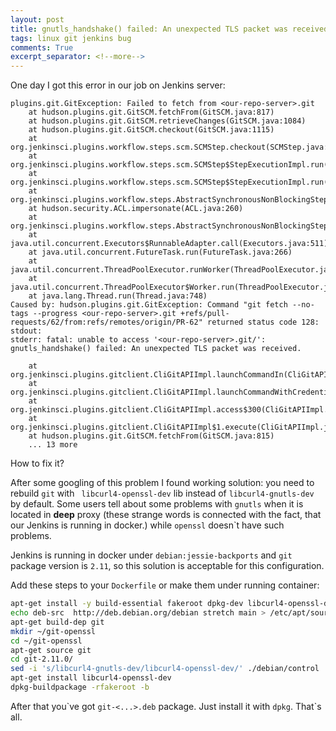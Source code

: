 ```yaml
---
layout: post
title: gnutls_handshake() failed: An unexpected TLS packet was received
tags: linux git jenkins bug
comments: True
excerpt_separator: <!--more-->
---
```


One day I got this error in our job on Jenkins server:

```
plugins.git.GitException: Failed to fetch from <our-repo-server>.git
	at hudson.plugins.git.GitSCM.fetchFrom(GitSCM.java:817)
	at hudson.plugins.git.GitSCM.retrieveChanges(GitSCM.java:1084)
	at hudson.plugins.git.GitSCM.checkout(GitSCM.java:1115)
	at org.jenkinsci.plugins.workflow.steps.scm.SCMStep.checkout(SCMStep.java:113)
	at org.jenkinsci.plugins.workflow.steps.scm.SCMStep$StepExecutionImpl.run(SCMStep.java:85)
	at org.jenkinsci.plugins.workflow.steps.scm.SCMStep$StepExecutionImpl.run(SCMStep.java:75)
	at org.jenkinsci.plugins.workflow.steps.AbstractSynchronousNonBlockingStepExecution$1$1.call(AbstractSynchronousNonBlockingStepExecution.java:47)
	at hudson.security.ACL.impersonate(ACL.java:260)
	at org.jenkinsci.plugins.workflow.steps.AbstractSynchronousNonBlockingStepExecution$1.run(AbstractSynchronousNonBlockingStepExecution.java:44)
	at java.util.concurrent.Executors$RunnableAdapter.call(Executors.java:511)
	at java.util.concurrent.FutureTask.run(FutureTask.java:266)
	at java.util.concurrent.ThreadPoolExecutor.runWorker(ThreadPoolExecutor.java:1149)
	at java.util.concurrent.ThreadPoolExecutor$Worker.run(ThreadPoolExecutor.java:624)
	at java.lang.Thread.run(Thread.java:748)
Caused by: hudson.plugins.git.GitException: Command "git fetch --no-tags --progress <our-repo-server>.git +refs/pull-requests/62/from:refs/remotes/origin/PR-62" returned status code 128:
stdout: 
stderr: fatal: unable to access '<our-repo-server>.git/': gnutls_handshake() failed: An unexpected TLS packet was received.

	at org.jenkinsci.plugins.gitclient.CliGitAPIImpl.launchCommandIn(CliGitAPIImpl.java:1924)
	at org.jenkinsci.plugins.gitclient.CliGitAPIImpl.launchCommandWithCredentials(CliGitAPIImpl.java:1643)
	at org.jenkinsci.plugins.gitclient.CliGitAPIImpl.access$300(CliGitAPIImpl.java:71)
	at org.jenkinsci.plugins.gitclient.CliGitAPIImpl$1.execute(CliGitAPIImpl.java:352)
	at hudson.plugins.git.GitSCM.fetchFrom(GitSCM.java:815)
	... 13 more
```

How to fix it?

<!--more-->

After some googling of this problem I found working solution: you need to rebuild `git` with ` libcurl4-openssl-dev` lib instead of `libcurl4-gnutls-dev` by default. Some users tell about some problems with `gnutls` when it is located in **deep** proxy (these strange words is connected with the fact, that our Jenkins is running in docker.) while `openssl` doesn`t have such problems.

Jenkins is running in docker under `debian:jessie-backports` and `git` package version is `2.11`, so this solution is acceptable for this configuration.

Add these steps to your `Dockerfile` or make them under running container:

```bash
apt-get install -y build-essential fakeroot dpkg-dev libcurl4-openssl-dev
echo deb-src  http://deb.debian.org/debian stretch main > /etc/apt/sources.list.d/sources.list
apt-get build-dep git
mkdir ~/git-openssl
cd ~/git-openssl
apt-get source git
cd git-2.11.0/
sed -i 's/libcurl4-gnutls-dev/libcurl4-openssl-dev/' ./debian/control
apt-get install libcurl4-openssl-dev
dpkg-buildpackage -rfakeroot -b
```

After that you\`ve got `git-<...>.deb` package. Just install it with `dpkg`. That\`s all.